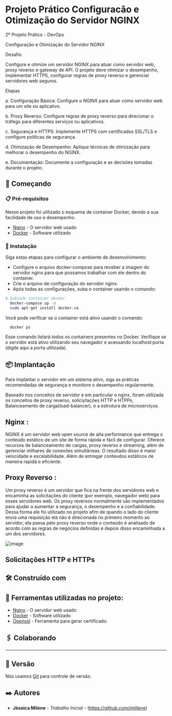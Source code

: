 # Projeto Prático Configuracão e Otimização do Servidor NGINX

2º Projeto Prático - DevOps

Configuração e Otimização do Servidor NGINX

Desafio

Configure e otimize um servidor NGINX para atuar como servidor web, proxy reverso e gateway de API. O projeto deve otimizar o desempenho, implementar HTTPS, configurar regras de proxy reverso e gerenciar servidores web seguros.


Etapas

a. Configuração Básica: Configure o NGINX para atuar como servidor web para um site ou aplicativo.

b. Proxy Reverso: Configure regras de proxy reverso para direcionar o tráfego para diferentes serviços ou aplicativos.

c. Segurança e HTTPS: Implemente HTTPS com certificados SSL/TLS e configure políticas de segurança.

d. Otimização de Desempenho: Aplique técnicas de otimização para melhorar o desempenho do NGINX.

e. Documentação: Documente a configuração e as decisões tomadas durante o projeto.


## 🚀 Começando

### 📋 Pré-requisitos

Nesse projeto foi utilizado o esquema de container Docker, devido a sua facilidade de uso e desempenho.

* [Nginx](https://www.nginx.com/) - O servidor web usado
* [Docker](https://www.docker.com/) - Software utilizado

### 🔧 Instalação

Siga estas etapas para configurar o ambiente de desenvolvimento:

- Configure o arquivo docker-compose para receber a imagem do servidor nginx para que possamos trabalhar com ele dentro do container.
- Crie o arquivo de configuração do servidor nginx.
- Após todas as configurações, suba o container usando o comando: 

```bash
# Subindo container docker
  docker-compose up -d
  sudo apt-get install docker-ce
```

Você pode verificar se o container está ativo usando o comando:
```bash
  docker ps
```
Esse comando listará todos os containers presentes no Docker.
Verifique se o servidor está ativo utilizando seu navegador e acessando localhost:porta (digite aqui a porta utilizada).

## 📦 Implantação

Para implantar o servidor em um sistema ativo, siga as práticas recomendadas de segurança e monitore o desempenho regularmente.

Baseado nos conceitos de servidor e em particular o nginx, foram utilizada os conceitos de proxy reverso, soliciytações HTTP e HTPPs, Balanceamento de carga(load-balancer), e a estrutura de microserviços.

## Nginx :

NGINX é um servidor web open source de alta performance que entrega o conteúdo estático de um site de forma rápida e fácil de configurar. Oferece recursos de balanceamento de cargas, proxy reverso e streaming, além de gerenciar milhares de conexões simultâneas. O resultado disso é maior velocidade e escalabilidade. Além de entregar conteudos estáticos de maneira rapidá e eficiente.

## Proxy Reverso :
Um proxy reverso é um servidor que fica na frente dos servidores web e encaminha as solicitações do cliente (por exemplo, navegador web) para esses servidores web. Os proxy reversos normalmente são implementados para ajudar a aumentar a segurança, o desempenho e a confiabilidade. Dessa forma ele foi utilizado no projeto afim de quando o lado do cliente envia uma requisição ela não é direcionada no primeiro momento ao servidor, ela passa pelo proxy reverso onde o conteúdo é analisado de acordo com as regras de negócios definidas e depois disso encaminhada a um dos servidores.

![image](https://github.com/jmillene/Projeto-Pratico-Configuracao-e-Otimizacao-do-Servidor-NGINX/assets/18409332/11d82de7-686f-4e65-b072-de29816da60b)

## Solicitações HTTP e HTTPs



## 🛠️ Construído com

## 🔧 Ferramentas utilizadas no projeto:

* [Nginx](https://www.nginx.com/) - O servidor web usado
* [Docker](https://www.docker.com/) - Software utilizado
* [Openssl](https://sadique.io/blog/2012/06/05/managing-security-certificates-from-the-console-on-windows-mac-os-x-and-linux/) - Ferramenta para gerar certificado.

## 🖇️ Colaborando

***

## 📌 Versão

Nós usamos [Git](https://git-scm.com/) para controle de versão. 

## ✒️ Autores

* **Jéssica Milene** - *Trabalho Inicial* - (https://github.com/jmillene)

